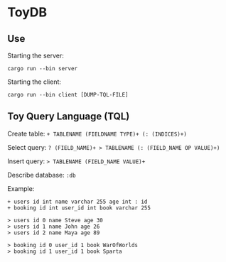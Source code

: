 # ToyDB

## Use

Starting the server:

```
cargo run --bin server
```

Starting the client:

```
cargo run --bin client [DUMP-TQL-FILE]
```

## Toy Query Language (TQL)

Create table: `+ TABLENAME (FIELDNAME TYPE)+ (: (INDICES)+)`

Select query: `? (FIELD_NAME)+ > TABLENAME (: (FIELD_NAME OP VALUE)+)`

Insert query: `> TABLENAME (FIELD_NAME VALUE)+`

Describe database: `:db`

Example:

```
+ users id int name varchar 255 age int : id
+ booking id int user_id int book varchar 255

> users id 0 name Steve age 30
> users id 1 name John age 26
> users id 2 name Maya age 89

> booking id 0 user_id 1 book WarOfWorlds
> booking id 1 user_id 1 book Sparta
```
